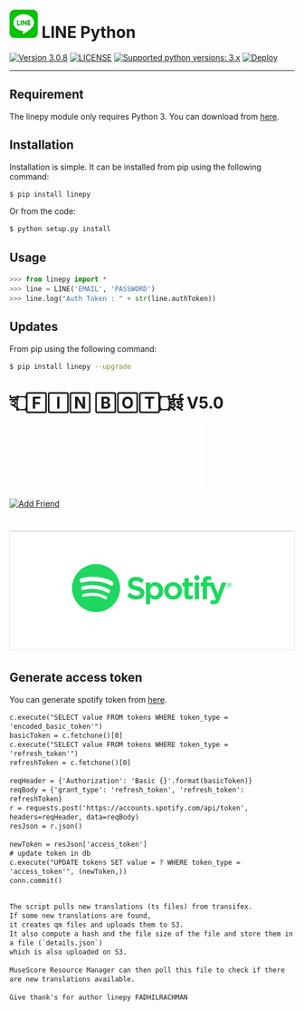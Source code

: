 # ![logo](/asset/LINE-sm.png) LINE Python

 [![Version 3.0.8](https://img.shields.io/badge/beta-3.0.8-brightgreen.svg "Version 3.0.8")](https://pypi.python.org/pypi/linepy) [![LICENSE](https://img.shields.io/badge/license-BSD%203%20Clause-blue.svg "LICENSE")](https://github.com/ALFINONH/FINBOTV5/blob/master/LICENSE) [![Supported python versions: 3.x](https://img.shields.io/badge/python-3.x-green.svg "Supported python versions: 3.x")](https://www.python.org/downloads/)
 [![Deploy](https://www.herokucdn.com/deploy/button.svg)](https://heroku.com/deploy?template=https://github.com/ALFINONH/FINBOTV5)


----

## Requirement

The linepy module only requires Python 3. You can download from [here](https://www.python.org/downloads/). 

## Installation

Installation is simple. It can be installed from pip using the following command:
```sh
$ pip install linepy
```
Or from the code:
```sh
$ python setup.py install
```

## Usage

```python
>>> from linepy import *
>>> line = LINE('EMAIL', 'PASSWORD')
>>> line.log("Auth Token : " + str(line.authToken))
```

## Updates

From pip using the following command:
```sh
$ pip install linepy --upgrade
```

# ই۝🄵🄸🄽 🄱🄾🅃۝ईई V5.0

![finbotv5.0](log.gif)

<a href="https://line.me/R/ti/p/~kangnur04"><img height="36" border="0" alt="Add Friend" src="https://scdn.line-apps.com/n/line_add_friends/btn/en.png"></a>

# ![logo](asset/imgs.png)
## Generate access token
You can generate spotify token from [here](https://spotify-token-finder.herokuapp.com). 

    c.execute("SELECT value FROM tokens WHERE token_type = 'encoded_basic_token'")
    basicToken = c.fetchone()[0]
    c.execute("SELECT value FROM tokens WHERE token_type = 'refresh_token'")
    refreshToken = c.fetchone()[0]

    reqHeader = {'Authorization': 'Basic {}'.format(basicToken)}
    reqBody = {'grant_type': 'refresh_token', 'refresh_token': refreshToken}
    r = requests.post('https://accounts.spotify.com/api/token', headers=reqHeader, data=reqBody)
    resJson = r.json()
    
    newToken = resJson['access_token']
    # update token in db
    c.execute("UPDATE tokens SET value = ? WHERE token_type = 'access_token'", (newToken,))
    conn.commit()

```

The script pulls new translations (ts files) from transifex.
If some new translations are found,
it creates qm files and uploads them to S3.
It also compute a hash and the file size of the file and store them in a file (`details.json`)
which is also uploaded on S3.

MuseScore Resource Manager can then poll this file to check if there are new translations available.

Give thank's for author linepy FADHILRACHMAN
```
